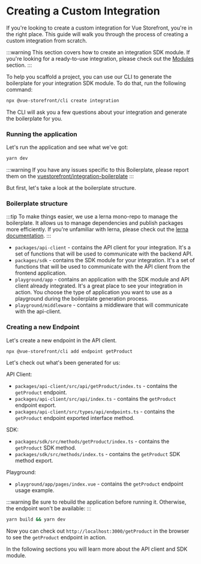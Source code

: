 # Creating a Custom Integration

If you're looking to create a custom integration for Vue Storefront, you're in the right place. This guide will walk you through the process of creating a custom integration from scratch.

:::warning
This section covers how to create an integration SDK module. If you're looking for a ready-to-use integration, please check out the [Modules](/integrations) section.
:::

To help you scaffold a project, you can use our CLI to generate the boilerplate for your integration SDK module. To do that, run the following command:

[//]: # (//TODO: add link to the boilerplate)
```bash 
npx @vue-storefront/cli create integration 
```

The CLI will ask you a few questions about your integration and generate the boilerplate for you.


### Running the application

Let's run the application and see what we've got:

```bash
yarn dev
```

:::warning
If you have any issues specific to this Boilerplate, please report them on the [vuestorefront/integration-boilerplate](https://github.com/vuestorefront/integration-boilerplate)
:::

But first, let's take a look at the boilerplate structure.

### Boilerplate structure
:::tip
To make things easier, we use a lerna mono-repo to manage the boilerplate. 
It allows us to manage dependencies and publish packages more efficiently. 
If you're unfamiliar with lerna, please check out the [lerna documentation](https://lerna.js.org/).
:::

- `packages/api-client` - contains the API client for your integration. It's a set of functions that will be used to communicate with the backend API.
- `packages/sdk` - contains the SDK module for your integration. It's a set of functions that will be used to communicate with the API client from the frontend application.
- `playground/app` - contains an application with the SDK module and API client already integrated. It's a great place to see your integration in action.
   You choose the type of application you want to use as a playground during the boilerplate generation process.
- `playground/middleware` - contains a middleware that will communicate with the api-client.

### Creating a new Endpoint

Let's create a new endpoint in the API client.

```bash
npx @vue-storefront/cli add endpoint getProduct
```

Let's check out what's been generated for us:

API Client:
- `packages/api-client/src/api/getProduct/index.ts` - contains the `getProduct` endpoint.
- `packages/api-client/src/api/index.ts` - contains the `getProduct` endpoint export.
- `packages/api-client/src/types/api/endpoints.ts` - contains the `getProduct` endpoint exported interface method.

SDK:
- `packages/sdk/src/methods/getProduct/index.ts` - contains the `getProduct` SDK method.
- `packages/sdk/src/methods/index.ts` - contains the `getProduct` SDK method export.

Playground:
- `playground/app/pages/index.vue` - contains the `getProduct` endpoint usage example.

:::warning
Be sure to rebuild the application before running it. Otherwise, the endpoint won't be available:
:::

```bash
yarn build && yarn dev
```

Now you can check out `http://localhost:3000/getProduct` in the browser to see the `getProduct` endpoint in action.

In the following sections you will learn more about the API client and SDK module.
